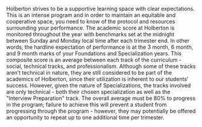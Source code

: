Holberton strives to be a supportive learning space with clear expectations. This is an intense program and in order to maintain an equitable and cooperative space, you need to know of the protocol and resources surrounding your performance.
The academic score at Holberton is monitored throughout the year with benchmarks set at the midnight between Sunday and Monday local time after each trimester end. In other words, the hardline expectation of performance is at the 3 month, 6 month, and 9 month marks of your Foundations and Specialization years. This composite score is an average between each track of the curriculum - social, technical tracks, and professionalism.
Although some of these tracks aren’t technical in nature, they are still considered to be part of the academics of Holberton, since their utilization is inherent to our students’ success.
However, given the nature of Specializations, the tracks involved are only technical - both their chosen specialization as well as the "Interview Preparation" track.
The overall average must be 80% to progress in the program; failure to achieve this will prevent a student from progressing through the program - however, they may potentially be offered an opportunity to repeat up to one additional time per trimester.